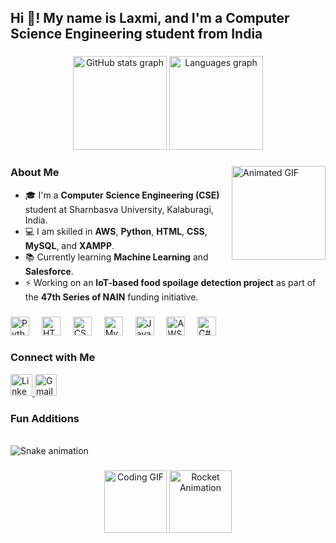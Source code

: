 <h2 align="left">Hi 👋! My name is Laxmi, and I'm a Computer Science Engineering student from India</h2>

### 

<div align="center">
  <!-- GitHub Stats -->
  <img src="https://github-readme-stats.vercel.app/api?username=LaxmiSoddi&hide_title=false&hide_rank=false&show_icons=true&include_all_commits=true&count_private=true&disable_animations=false&theme=dracula&locale=en&hide_border=false" height="150" alt="GitHub stats graph" />
  
  <!-- Most Used Languages -->
  <img src="https://github-readme-stats.vercel.app/api/top-langs?username=LaxmiSoddi&locale=en&hide_title=false&layout=compact&card_width=320&langs_count=5&theme=dracula&hide_border=false" height="150" alt="Languages graph" />
</div>

###
<img align="right" height="150" src="https://i.imgflip.com/65efzo.gif" alt="Animated GIF" />

### About Me

- 🎓 I'm a **Computer Science Engineering (CSE)** student at Sharnbasva University, Kalaburagi, India.  
- 💻 I am skilled in **AWS**, **Python**, **HTML**, **CSS**, **MySQL**, and **XAMPP**.  
- 📚 Currently learning **Machine Learning** and **Salesforce**.  
- ⚡ Working on an **IoT-based food spoilage detection project** as part of the **47th Series of NAIN** funding initiative.  

###

<div align="left">
  <img src="https://cdn.jsdelivr.net/gh/devicons/devicon/icons/python/python-original.svg" height="30" alt="Python logo" />
  <img width="12" />
  <img src="https://cdn.jsdelivr.net/gh/devicons/devicon/icons/html5/html5-original.svg" height="30" alt="HTML5 logo" />
  <img width="12" />
  <img src="https://cdn.jsdelivr.net/gh/devicons/devicon/icons/css3/css3-original.svg" height="30" alt="CSS3 logo" />
  <img width="12" />
  <img src="https://cdn.jsdelivr.net/gh/devicons/devicon/icons/mysql/mysql-original.svg" height="30" alt="MySQL logo" />
  <img width="12" />
  <img src="https://cdn.jsdelivr.net/gh/devicons/devicon/icons/javascript/javascript-original.svg" height="30" alt="JavaScript logo" />
  <img width="12" />
  <img src="https://img.icons8.com/color/48/000000/amazon-web-services.png" height="30" alt="AWS logo" />
  <img width="12" />
  <img src="https://cdn.jsdelivr.net/gh/devicons/devicon/icons/csharp/csharp-original.svg" height="30" alt="C# logo" />
</div>

### Connect with Me

<div align="left">
  <a href="https://www.linkedin.com/in/laxmi-soddi-7b629b265" target="_blank">
    <img src="https://img.shields.io/static/v1?message=LinkedIn&logo=linkedin&label=&color=0077B5&logoColor=white&labelColor=&style=for-the-badge" height="35" alt="LinkedIn logo" />
  </a>
  <a href="mailto:laxmi.s.soddi@gmail.com" target="_blank">
    <img src="https://img.shields.io/static/v1?message=Gmail&logo=gmail&label=&color=D14836&logoColor=white&labelColor=&style=for-the-badge" height="35" alt="Gmail logo" />
  </a>
</div>

### Fun Additions

<br clear="both">

<img src="https://raw.githubusercontent.com/LaxmiSoddi/LaxmiSoddi/output/snake.svg" alt="Snake animation" />

### 

<p align="center">
  <img src="https://i.pinimg.com/originals/1e/43/4d/1e434d9a5a8e6f5f3de6c1fc95b6c393.gif" width="100" alt="Coding GIF" />
  <img src="https://i.imgur.com/KXx0cCx.gif" width="100" alt="Rocket Animation" />
</p>
